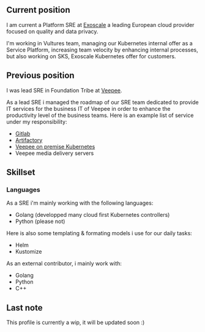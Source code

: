 ## Current position

I am current a Platform SRE at [Exoscale](https://exoscale.com) a leading European cloud provider focused on quality and data privacy.

I'm working in Vultures team, managing our Kubernetes internal offer as a Service Platform, increasing team velocity by enhancing internal processes, but also working on SKS, Exoscale Kubernetes offer for customers.

## Previous position

I was lead SRE in Foundation Tribe at [Veepee](https://careers.veepee.com/).

As a lead SRE i managed the roadmap of our SRE team dedicated to provide IT services for the business IT of Veepee in order to enhance the productivity level of the business teams. Here is an example list of service under my responsibility:

* [Gitlab](https://about.gitlab.com)
* [Artifactory](https://jfrog.com/artifactory/)
* [Veepee on premise Kubernetes](https://kubernetes.io)
* Veepee media delivery servers

## Skillset

### Languages

As a SRE i'm mainly working with the following languages:

* Golang (developped many cloud first Kubernetes controllers)
* Python (please not)

Here is also some templating & formating models i use for our daily tasks:

* Helm
* Kustomize

As an external contributor, i mainly work with:

* Golang
* Python
* C++


## Last note

This profile is currently a wip, it will be updated soon :)

<!--
**nerzhul/nerzhul** is a ✨ _special_ ✨ repository because its `README.md` (this file) appears on your GitHub profile.

Here are some ideas to get you started:

- 🔭 I’m currently working on ...
- 🌱 I’m currently learning ...
- 👯 I’m looking to collaborate on ...
- 🤔 I’m looking for help with ...
- 💬 Ask me about ...
- 📫 How to reach me: ...
- 😄 Pronouns: ...
- ⚡ Fun fact: ...
-->
